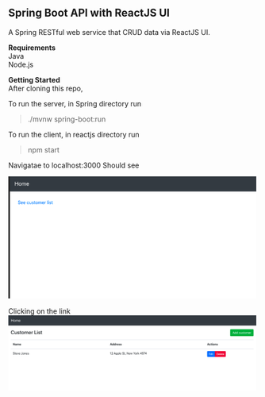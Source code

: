 
## Spring Boot API with ReactJS UI</br>
A Spring RESTful web service that CRUD data via ReactJS UI.

**Requirements**</br>
Java</br>
Node.js

**Getting Started** </br>
After cloning this repo,

To run the server, in Spring directory run
> ./mvnw spring-boot:run

To run the client, in reactjs directory run
> npm start

Navigatae to localhost:3000
Should see

<img src="mockup/Home.png" width ="500">

Clicking on the link
<img src="mockup/Customer%20List.png" width ="500">

